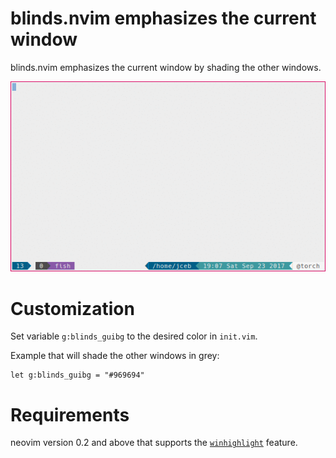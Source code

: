 # blinds.nvim emphasizes the current window

blinds.nvim emphasizes the current window by shading the other windows.

![Blinds animation](blinds.gif)

# Customization

Set variable `g:blinds_guibg` to the desired color in `init.vim`.

Example that will shade the other windows in grey:

    let g:blinds_guibg = "#969694"

# Requirements

neovim version 0.2 and above that supports the [`winhighlight`](https://neovim.io/doc/user/options.html#%27winhighlight%27) feature.
